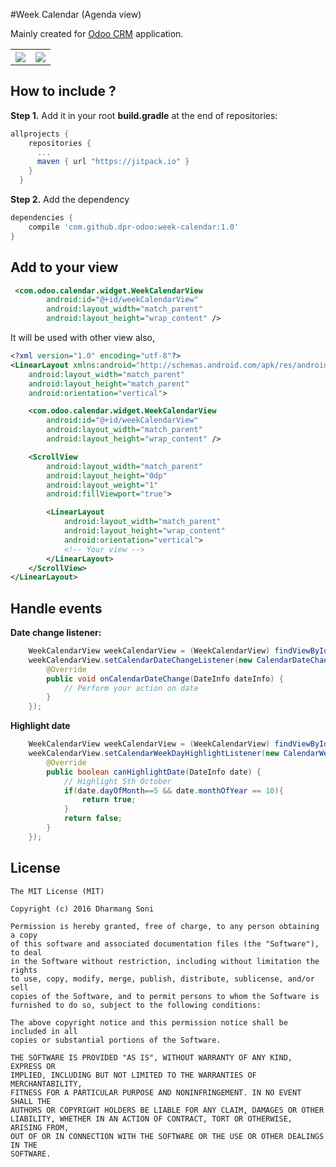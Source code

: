 #Week Calendar (Agenda view)

Mainly created for [Odoo CRM](https://github.com/Odoo-mobile/crm) application.

<table align="center">
<tr>
    <th valign="top">
        <img src="https://raw.githubusercontent.com/dpr-odoo/week-calendar/master/screenshots/week_view.png" />
    </th>
    <th valign="top">
        <img src="https://raw.githubusercontent.com/dpr-odoo/week-calendar/master/screenshots/full_month_view.png" />
    </th>
</tr>
</table>

 
How to include ?
----------------

**Step 1.** Add it in your root **build.gradle** at the end of repositories:

```gradle
allprojects {
    repositories {
      ...
      maven { url "https://jitpack.io" }
    }
  }
```

**Step 2.** Add the dependency


```gradle
dependencies {
    compile 'com.github.dpr-odoo:week-calendar:1.0'
}
```

Add to your view
----------------

```xml
 <com.odoo.calendar.widget.WeekCalendarView
        android:id="@+id/weekCalendarView"
        android:layout_width="match_parent"
        android:layout_height="wrap_content" />
```

It will be used with other view also,

```xml
<?xml version="1.0" encoding="utf-8"?>
<LinearLayout xmlns:android="http://schemas.android.com/apk/res/android"
    android:layout_width="match_parent"
    android:layout_height="match_parent"
    android:orientation="vertical">

    <com.odoo.calendar.widget.WeekCalendarView
        android:id="@+id/weekCalendarView"
        android:layout_width="match_parent"
        android:layout_height="wrap_content" />

    <ScrollView
        android:layout_width="match_parent"
        android:layout_height="0dp"
        android:layout_weight="1"
        android:fillViewport="true">

        <LinearLayout
            android:layout_width="match_parent"
            android:layout_height="wrap_content"
            android:orientation="vertical">
            <!-- Your view -->
        </LinearLayout>
    </ScrollView>
</LinearLayout>

```

Handle events
-------------

**Date change listener:**

```java
    WeekCalendarView weekCalendarView = (WeekCalendarView) findViewById(R.id.weekCalendarView);
    weekCalendarView.setCalendarDateChangeListener(new CalendarDateChangeListener() {
        @Override
        public void onCalendarDateChange(DateInfo dateInfo) {
            // Perform your action on date
        }
    });
```

**Highlight date**

```java
    WeekCalendarView weekCalendarView = (WeekCalendarView) findViewById(R.id.weekCalendarView);
    weekCalendarView.setCalendarWeekDayHighlightListener(new CalendarWeekDayHighlightListener() {
        @Override
        public boolean canHighlightDate(DateInfo date) {
            // Highlight 5th October
            if(date.dayOfMonth==5 && date.monthOfYear == 10){
                return true;
            }
            return false;
        }
    });
```

## License
    
    The MIT License (MIT)
    
    Copyright (c) 2016 Dharmang Soni
    
    Permission is hereby granted, free of charge, to any person obtaining a copy
    of this software and associated documentation files (the "Software"), to deal
    in the Software without restriction, including without limitation the rights
    to use, copy, modify, merge, publish, distribute, sublicense, and/or sell
    copies of the Software, and to permit persons to whom the Software is
    furnished to do so, subject to the following conditions:
    
    The above copyright notice and this permission notice shall be included in all
    copies or substantial portions of the Software.
    
    THE SOFTWARE IS PROVIDED "AS IS", WITHOUT WARRANTY OF ANY KIND, EXPRESS OR
    IMPLIED, INCLUDING BUT NOT LIMITED TO THE WARRANTIES OF MERCHANTABILITY,
    FITNESS FOR A PARTICULAR PURPOSE AND NONINFRINGEMENT. IN NO EVENT SHALL THE
    AUTHORS OR COPYRIGHT HOLDERS BE LIABLE FOR ANY CLAIM, DAMAGES OR OTHER
    LIABILITY, WHETHER IN AN ACTION OF CONTRACT, TORT OR OTHERWISE, ARISING FROM,
    OUT OF OR IN CONNECTION WITH THE SOFTWARE OR THE USE OR OTHER DEALINGS IN THE
    SOFTWARE.

